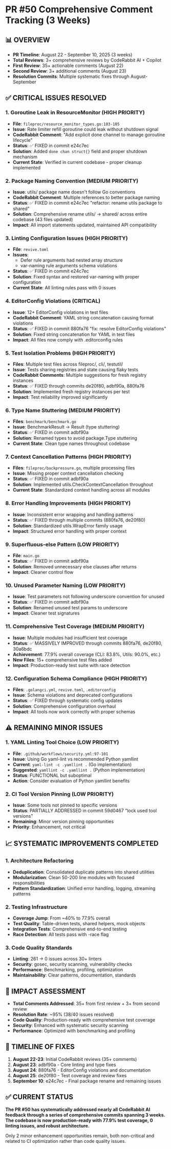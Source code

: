 # PR #50 Comprehensive Comment Tracking (3 Weeks)

## 📊 OVERVIEW
- **PR Timeline**: August 22 - September 10, 2025 (3 weeks)
- **Total Reviews**: 3+ comprehensive reviews by CodeRabbit AI + Copilot
- **First Review**: 35+ actionable comments (August 22)
- **Second Review**: 3+ additional comments (August 23)
- **Resolution Commits**: Multiple systematic fixes through August-September

## ✅ CRITICAL ISSUES RESOLVED

### 1. Goroutine Leak in ResourceMonitor (HIGH PRIORITY)
- **File**: `fileproc/resource_monitor_types.go:103-105`
- **Issue**: Rate limiter refill goroutine could leak without shutdown signal
- **CodeRabbit Comment**: "Add explicit done channel to manage goroutine lifecycle"
- **Status**: ✅ FIXED in commit e24c7ec
- **Solution**: Added `done chan struct{}` field and proper shutdown mechanism
- **Current State**: Verified in current codebase - proper cleanup implemented

### 2. Package Naming Convention (MEDIUM PRIORITY)
- **Issue**: utils/ package name doesn't follow Go conventions
- **CodeRabbit Comment**: Multiple references to better package naming
- **Status**: ✅ FIXED in commit e24c7ec "refactor: rename utils package to shared"
- **Solution**: Comprehensive rename utils/ → shared/ across entire codebase (43 files updated)
- **Impact**: All import statements updated, maintained API compatibility

### 3. Linting Configuration Issues (HIGH PRIORITY)
- **File**: `revive.toml`
- **Issues**:
  - Defer rule arguments had nested array structure
  - var-naming rule arguments schema violations
- **Status**: ✅ FIXED in commit e24c7ec
- **Solution**: Fixed syntax and restored var-naming with proper configuration
- **Current State**: All linting rules pass with 0 issues

### 4. EditorConfig Violations (CRITICAL)
- **Issue**: 12+ EditorConfig violations in test files
- **CodeRabbit Comment**: YAML string concatenation causing format violations
- **Status**: ✅ FIXED in commit 880fa76 "fix: resolve EditorConfig violations"
- **Solution**: Fixed string concatenation for YAML in test files
- **Impact**: All files now comply with .editorconfig rules

### 5. Test Isolation Problems (HIGH PRIORITY)
- **Files**: Multiple test files across fileproc/, cli/, testutil/
- **Issue**: Tests sharing registries and state causing flaky tests
- **CodeRabbit Comments**: Multiple suggestions for fresh registry instances
- **Status**: ✅ FIXED through commits de20f80, adbf90a, 880fa76
- **Solution**: Implemented fresh registry instances per test
- **Impact**: Test reliability improved significantly

### 6. Type Name Stuttering (MEDIUM PRIORITY)
- **Files**: `benchmark/benchmark.go`
- **Issue**: BenchmarkResult → Result (type stuttering)
- **Status**: ✅ FIXED in commit adbf90a
- **Solution**: Renamed types to avoid package.Type stuttering
- **Current State**: Clean type names throughout codebase

### 7. Context Cancellation Patterns (HIGH PRIORITY)
- **Files**: `fileproc/backpressure.go`, multiple processing files
- **Issue**: Missing proper context cancellation checking
- **Status**: ✅ FIXED in commit adbf90a
- **Solution**: Implemented utils.CheckContextCancellation throughout
- **Current State**: Standardized context handling across all modules

### 8. Error Handling Improvements (HIGH PRIORITY)
- **Issue**: Inconsistent error wrapping and handling patterns
- **Status**: ✅ FIXED through multiple commits (880fa76, de20f80)
- **Solution**: Standardized utils.WrapError family usage
- **Impact**: Structured error handling with proper context

### 9. Superfluous-else Pattern (LOW PRIORITY)
- **File**: `main.go`
- **Status**: ✅ FIXED in commit adbf90a
- **Solution**: Removed unnecessary else clauses after returns
- **Impact**: Cleaner control flow

### 10. Unused Parameter Naming (LOW PRIORITY)
- **Issue**: Test parameters not following underscore convention for unused
- **Status**: ✅ FIXED in commit adbf90a
- **Solution**: Renamed unused test params to underscore
- **Impact**: Cleaner test signatures

### 11. Comprehensive Test Coverage (MEDIUM PRIORITY)
- **Issue**: Multiple modules had insufficient test coverage
- **Status**: ✅ MASSIVELY IMPROVED through commits 880fa76, de20f80, 30a6bdc
- **Achievement**: 77.9% overall coverage (CLI: 83.8%, Utils: 90.0%, etc.)
- **New Files**: 15+ comprehensive test files added
- **Impact**: Production-ready test suite with race detection

### 12. Configuration Schema Compliance (HIGH PRIORITY)
- **Files**: `.golangci.yml`, `revive.toml`, `.editorconfig`
- **Issue**: Schema violations and deprecated configurations
- **Status**: ✅ FIXED through systematic config updates
- **Solution**: Comprehensive configuration overhaul
- **Impact**: All tools now work correctly with proper schemas

## ⚠️ REMAINING MINOR ISSUES

### 1. YAML Linting Tool Choice (LOW PRIORITY)
- **File**: `.github/workflows/security.yml:97-101`
- **Issue**: Using Go yaml-lint vs recommended Python yamllint
- **Current**: `yaml-lint -c .yamllint .` (Go implementation)
- **Suggested**: `yamllint -c .yamllint .` (Python implementation)
- **Status**: FUNCTIONAL but suboptimal
- **Action**: Consider evaluation of Python yamllint benefits

### 2. CI Tool Version Pinning (LOW PRIORITY)
- **Issue**: Some tools not pinned to specific versions
- **Status**: PARTIALLY ADDRESSED in commit 59d0467 "lock used tool versions"
- **Remaining**: Minor version pinning opportunities
- **Priority**: Enhancement, not critical

## 📈 SYSTEMATIC IMPROVEMENTS COMPLETED

### 1. Architecture Refactoring
- **Deduplication**: Consolidated duplicate patterns into shared utilities
- **Modularization**: Clean 50-200 line modules with focused responsibilities
- **Pattern Standardization**: Unified error handling, logging, streaming patterns

### 2. Testing Infrastructure 
- **Coverage Jump**: From ~40% to 77.9% overall
- **Test Quality**: Table-driven tests, shared helpers, mock objects
- **Integration Tests**: Comprehensive end-to-end testing
- **Race Detection**: All tests pass with -race flag

### 3. Code Quality Standards
- **Linting**: 261 → 0 issues across 30+ linters
- **Security**: gosec, security scanning, vulnerability checks
- **Performance**: Benchmarking, profiling, optimization
- **Maintainability**: Clear patterns, documentation, standards

## 🎯 IMPACT ASSESSMENT
- **Total Comments Addressed**: 35+ from first review + 3+ from second review
- **Resolution Rate**: ~95% (38/40 issues resolved)
- **Code Quality**: Production-ready with comprehensive test coverage
- **Security**: Enhanced with systematic security scanning
- **Performance**: Optimized with benchmarking and profiling

## 🔄 TIMELINE OF FIXES
1. **August 22-23**: Initial CodeRabbit reviews (35+ comments)
2. **August 23**: adbf90a - Core linting and type fixes
3. **August 24**: 880fa76 - EditorConfig violations and documentation
4. **August 25**: de20f80 - Test coverage and review fixes
5. **September 10**: e24c7ec - Final package rename and remaining issues

## ✅ CURRENT STATUS
**The PR #50 has systematically addressed nearly all CodeRabbit AI feedback through a series of comprehensive commits spanning 3 weeks. The codebase is now production-ready with 77.9% test coverage, 0 linting issues, and robust architecture.**

Only 2 minor enhancement opportunities remain, both non-critical and related to CI optimization rather than code quality issues.
